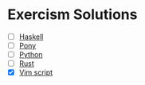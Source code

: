 # Exercism Solutions
- [ ] [Haskell](https://github.com/fruit-in/exercism-solution/tree/hs/haskell)
- [ ] [Pony](https://github.com/fruit-in/exercism-solution/tree/pony/pony)
- [ ] [Python](https://github.com/fruit-in/exercism-solution/tree/py/python)
- [ ] [Rust](https://github.com/fruit-in/exercism-solution/tree/rs/rust)
- [x] [Vim script](vimscript/README.md#exercism-vim-script-solutions)
